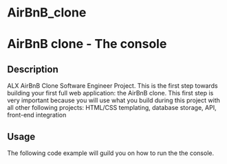 # AirBnB_clone


# AirBnB clone - The console

## Description

 ALX AirBnB Clone Software Engineer Project.
This is the first step towards building your first full web application: the AirBnB clone. This first step is very important because you will use what you build during this project with all other following projects: HTML/CSS templating, database storage, API, front-end integration

## Usage

The following code example will guild you on how to run the the console.
